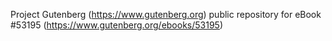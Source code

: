 Project Gutenberg (https://www.gutenberg.org) public repository for
eBook #53195 (https://www.gutenberg.org/ebooks/53195)
